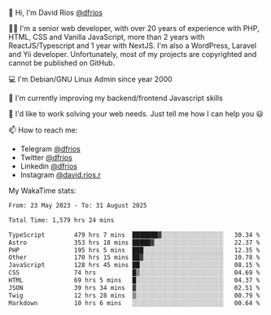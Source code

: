 👋 Hi, I'm David Rios [@dfrios](https://github.com/dfrios)

👨‍💻 I'm a senior web developer, with over 20 years of experience with PHP, HTML, CSS and Vanilla JavaScript, more than 2 years with ReactJS/Typescript and 1 year with NextJS. I'm also a WordPress, Laravel and Yii developer. Unfortunately, most of my projects are copyrighted and cannot be published on GitHub.

💻 I'm Debian/GNU Linux Admin since year 2000

🌱 I'm currently improving my backend/frontend Javascript skills

💞️ I'd like to work solving your web needs. Just tell me how I can help you 😃

📫 How to reach me:
* Telegram [@dfrios](https://t.me/dfrios)
* Twitter [@dfrios](https://twitter.com/dfrios)
* Linkedin [@dfrios](https://linkedin.com/in/dfrios)
* Instagram [@david.rios.r](https://instagram.com/david.rios.r)



My WakaTime stats:
<!--START_SECTION:waka-->

```txt
From: 23 May 2023 - To: 31 August 2025

Total Time: 1,579 hrs 24 mins

TypeScript        479 hrs 7 mins  ███████▓░░░░░░░░░░░░░░░░░   30.34 %
Astro             353 hrs 18 mins █████▓░░░░░░░░░░░░░░░░░░░   22.37 %
PHP               195 hrs 5 mins  ███░░░░░░░░░░░░░░░░░░░░░░   12.35 %
Other             170 hrs 15 mins ██▓░░░░░░░░░░░░░░░░░░░░░░   10.78 %
JavaScript        128 hrs 45 mins ██░░░░░░░░░░░░░░░░░░░░░░░   08.15 %
CSS               74 hrs          █▒░░░░░░░░░░░░░░░░░░░░░░░   04.69 %
HTML              69 hrs 5 mins   █░░░░░░░░░░░░░░░░░░░░░░░░   04.37 %
JSON              39 hrs 34 mins  ▓░░░░░░░░░░░░░░░░░░░░░░░░   02.51 %
Twig              12 hrs 28 mins  ▒░░░░░░░░░░░░░░░░░░░░░░░░   00.79 %
Markdown          10 hrs 6 mins   ░░░░░░░░░░░░░░░░░░░░░░░░░   00.64 %
```

<!--END_SECTION:waka-->
